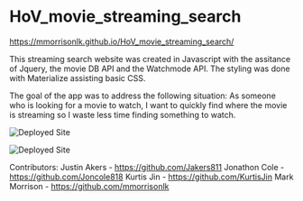 # HoV_movie_streaming_search

https://mmorrisonlk.github.io/HoV_movie_streaming_search/

This streaming search website was created in Javascript with the assitance of Jquery, the movie DB API and the Watchmode API. The styling was done with Materialize assisting basic CSS.

The goal of the app was to address the following situation:
    As someone who is looking for a movie to watch,
    I want to quickly find where the movie is streaming so
    I waste less time finding something to watch.

![Deployed Site](https://github.com/mmorrisonlk/smu_Project_One/blob/main/assets/pictures/streamingSearchLandingPage.png?raw=true "Landing Page")

![Deployed Site](https://github.com/mmorrisonlk/smu_Project_One/blob/main/assets/pictures/streaminSearchExampleSearch.png?raw=true "Example Search")

Contributors:
Justin Akers - https://github.com/Jakers811
Jonathon Cole - https://github.com/Joncole818
Kurtis Jin - https://github.com/KurtisJin
Mark Morrison - https://github.com/mmorrisonlk
